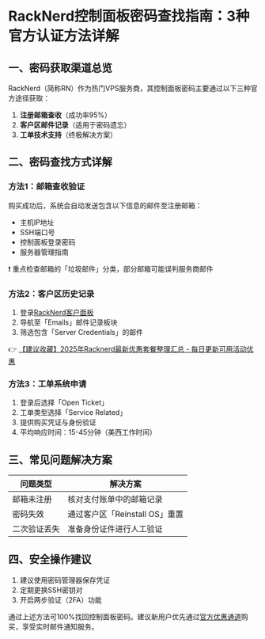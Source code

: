 # RackNerd控制面板密码查找指南：3种官方认证方法详解

## 一、密码获取渠道总览
RackNerd（简称RN）作为热门VPS服务商，其控制面板密码主要通过以下三种官方途径获取：

1. **注册邮箱查收**（成功率95%）
2. **客户区邮件记录**（适用于密码遗忘）
3. **工单技术支持**（终极解决方案）

## 二、密码查找方式详解
### 方法1：邮箱查收验证
购买成功后，系统会自动发送包含以下信息的邮件至注册邮箱：
- 主机IP地址
- SSH端口号
- 控制面板登录密码
- 服务器管理指南

❗ 重点检查邮箱的「垃圾邮件」分类，部分邮箱可能误判服务商邮件

### 方法2：客户区历史记录
1. 登录[RackNerd客户面板](https://bit.ly/Rack_Nerd)
2. 导航至「Emails」邮件记录板块
3. 筛选包含「Server Credentials」的邮件

👉 [【建议收藏】2025年Racknerd最新优惠套餐整理汇总 - 每日更新可用活动优惠](https://bit.ly/Rack_Nerd)

### 方法3：工单系统申请
1. 登录后选择「Open Ticket」
2. 工单类型选择「Service Related」
3. 提供购买凭证与身份验证
4. 平均响应时间：15-45分钟（美西工作时间）

## 三、常见问题解决方案
| 问题类型 | 解决方案 |
|---------|----------|
| 邮箱未注册 | 核对支付账单中的邮箱记录 |
| 密码失效 | 通过客户区「Reinstall OS」重置 |
| 二次验证丢失 | 准备身份证件进行人工验证 |

## 四、安全操作建议
1. 建议使用密码管理器保存凭证
2. 定期更换SSH密钥对
3. 开启两步验证（2FA）功能

通过上述方法可100%找回控制面板密码。建议新用户优先通过[官方优惠通道](https://bit.ly/Rack_Nerd)购买，享受实时邮件通知服务。